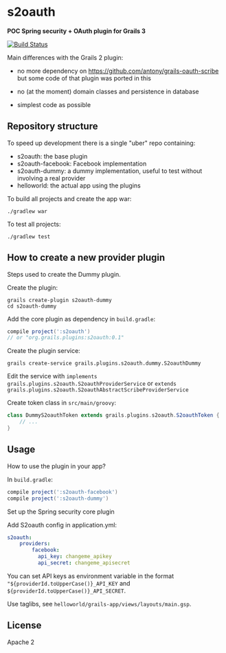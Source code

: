 s2oauth
=======

**POC Spring security + OAuth plugin for Grails 3**

[![Build Status](https://api.travis-ci.org/enr/s2oauth.png?branch=master)](https://travis-ci.org/enr/s2oauth)

Main differences with the Grails 2 plugin:

- no more dependency on https://github.com/antony/grails-oauth-scribe but some code of that plugin was ported in this

- no (at the moment) domain classes and persistence in database

- simplest code as possible

Repository structure
--------------------

To speed up development there is a single "uber" repo containing:

- s2oauth: the base plugin
- s2oauth-facebook: Facebook implementation
- s2oauth-dummy: a dummy implementation, useful to test without involving a real provider
- helloworld: the actual app using the plugins

To build all projects and create the app war:

    ./gradlew war

To test all projects:

    ./gradlew test

How to create a new provider plugin
-----------------------------------

Steps used to create the Dummy plugin.

Create the plugin:

    grails create-plugin s2oauth-dummy
    cd s2oauth-dummy

Add the core plugin as dependency in `build.gradle`:

```groovy
compile project(':s2oauth')
// or "org.grails.plugins:s2oauth:0.1"
```

Create the plugin service:

    grails create-service grails.plugins.s2oauth.dummy.S2oauthDummy

Edit the service with `implements grails.plugins.s2oauth.S2oauthProviderService`
or `extends grails.plugins.s2oauth.S2oauthAbstractScribeProviderService`

Create token class in `src/main/groovy`:

```groovy
class DummyS2oauthToken extends grails.plugins.s2oauth.S2oauthToken {
    // ...
}
```

Usage
-----

How to use the plugin in your app?

In `build.gradle`:

```groovy
compile project(':s2oauth-facebook')
compile project(':s2oauth-dummy')
```

Set up the Spring security core plugin

Add S2oauth config in application.yml:

```yaml
s2oauth:
    providers:
        facebook:
          api_key: changeme_apikey
          api_secret: changeme_apisecret
```

You can set API keys as environment variable in the format `"${providerId.toUpperCase()}_API_KEY` and `${providerId.toUpperCase()}_API_SECRET`.

Use taglibs, see `helloworld/grails-app/views/layouts/main.gsp`.

License
-------

Apache 2
